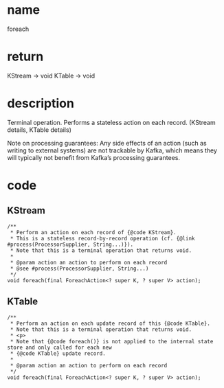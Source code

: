 # name 
foreach

# return
KStream → void
KTable → void

# description

Terminal operation. Performs a stateless action on each record. (KStream details, KTable details)

Note on processing guarantees: Any side effects of an action (such as writing to external systems) are not trackable by Kafka, which means they will typically not benefit from Kafka’s processing guarantees.

# code
## KStream

    /**
     * Perform an action on each record of {@code KStream}.
     * This is a stateless record-by-record operation (cf. {@link #process(ProcessorSupplier, String...)}).
     * Note that this is a terminal operation that returns void.
     *
     * @param action an action to perform on each record
     * @see #process(ProcessorSupplier, String...)
     */
    void foreach(final ForeachAction<? super K, ? super V> action);
    
## KTable

    /**
     * Perform an action on each update record of this {@code KTable}.
     * Note that this is a terminal operation that returns void.
     * <p>
     * Note that {@code foreach()} is not applied to the internal state store and only called for each new
     * {@code KTable} update record.
     *
     * @param action an action to perform on each record
     */
    void foreach(final ForeachAction<? super K, ? super V> action);